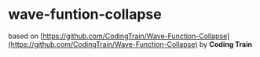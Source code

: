 # wave-funtion-collapse

based on [https://github.com/CodingTrain/Wave-Function-Collapse](https://github.com/CodingTrain/Wave-Function-Collapse) by **Coding Train**
